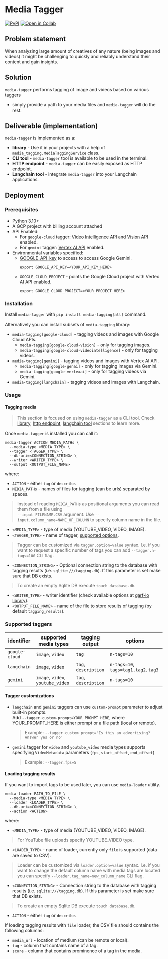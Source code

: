 # Media Tagger

[![PyPI](https://img.shields.io/pypi/v/media-tagging?logo=pypi&logoColor=white&style=flat-square)](https://pypi.org/project/media-tagging)
[![Open in Collab](https://colab.research.google.com/assets/colab-badge.svg)](https://colab.research.google.com/github/google/filonov/blob/main/libs/media_tagging/media_tagging_demo.ipynb)

## Problem statement

When analyzing large amount of creatives of any nature (being images and videos)
it might be challenging to quickly and reliably understand their content
and gain insights.

## Solution

`media-tagger` performs tagging of image and videos based on various taggers
- simply provide a path to your media files and `media-tagger` will do the rest.

## Deliverable (implementation)

`media-tagger` is implemented as a:

* **library** - Use it in your projects with a help of `media_tagging.MediaTaggingService` class.
* **CLI tool** - `media-tagger` tool is available to be used in the terminal.
* **HTTP endpoint** - `media-tagger` can be easily exposed as HTTP endpoint.
* **Langchain tool**  - integrate `media-tagger` into your Langchain applications.

## Deployment

### Prerequisites

- Python 3.10+
- A GCP project with billing account attached
- API Enabled:
    - For `google-cloud` tagger: [Video Intelligence API](https://console.cloud.google.com/apis/library/videointelligence.googleapis.com) and [Vision API](https://console.cloud.google.com/apis/library/vision.googleapis.com) enabled.
    - For `gemini` tagger: [Vertex AI API](https://pantheon.corp.google.com/apis/library/aiplatform.googleapis.com) enabled.
- Environmental variables specified:
    * [GOOGLE_API_key](https://support.google.com/googleapi/answer/6158862?hl=en) to access to access Google Gemini.
      ```
      export GOOGLE_API_KEY=<YOUR_API_KEY_HERE>
      ```
    * `GOOGLE_CLOUD_PROJECT` - points the Google Cloud project with Vertex AI API enabled.
      ```
      export GOOGLE_CLOUD_PROJECT=<YOUR_PROJECT_HERE>
      ```


### Installation

Install `media-tagger` with `pip install media-tagging[all]` command.

Alternatively you can install subsets of `media-tagging` library:

* `media-tagging[google-cloud]` - tagging videos and images with Google Cloud APIs.
  *  `media-tagging[google-cloud-vision]` - only for tagging images.
  *  `media-tagging[google-cloud-videointelligence]` - only for tagging videos.
* `media-tagging[gemini]` - tagging videos and images with Vertex AI API.
  *  `media-tagging[google-genai]` - only for tagging images via Gemini.
  *  `media-tagging[google-vertexai]` - only for tagging videos via Gemini.
* `media-tagging[langchain]` - tagging videos and images with Langchain.
### Usage

#### Tagging media

> This section is focused on using `media-tagger` as a CLI tool.
> Check [library](docs/how-to-use-media-tagger-as-a-library.md),
> [http endpoint](docs/how-to-use-media-tagger-as-a-http-endpoint.md),
> [langchain tool](docs/how-to-use-media-tagger-as-a-langchain-tool.md)
> sections to learn more.

Once `media-tagger` is installed you can call it:

```
media-tagger ACTION MEDIA_PATHs \
  --media-type <MEDIA_TYPE> \
  --tagger <TAGGER_TYPE> \
  --db-uri=<CONNECTION_STRING> \
  --writer <WRITER_TYPE> \
  --output <OUTPUT_FILE_NAME>
```
where:
* `ACTION` - either `tag` or `describe`.
* `MEDIA_PATHs` - names of files for tagging (can be urls) separated by spaces.
> Instead of reading `MEDIA_PATHs` as positional arguments you can read them
> from  a file using \
> `--input FILENAME.CSV` argument.
> Use `--input.column_name=NAME_OF_COLUMN` to specify column name in the file.
* `<MEDIA_TYPE>` - type of media (YOUTUBE_VIDEO, VIDEO, IMAGE).
* `<TAGGER_TYPE>` - name of tagger, [supported options](#supported-taggers).
> Tagger can be customized via `tagger.option=value` syntax. I.e. if you want to request a specific number of tags you can add `--tagger.n-tags=100` CLI flag.
* `<CONNECTION_STRING>` - Optional connection string to the database with tagging results (i.e. `sqlite:///tagging.db`). If this parameter is set make sure that DB exists.
> To create an empty Sqlite DB execute `touch database.db`.
* `<WRITER_TYPE>` - writer identifier (check available options at [garf-io library](https://github.com/google/garf/tree/main/libs/garf_io#readme)).
* `<OUTPUT_FILE_NAME>` - name of the file to store results of tagging (by default `tagging_results`).

### Supported taggers

| identifier | supported media types | tagging output | options |
| ---------- | --------------------- | -------------- | ------ |
| `google-cloud` | `image`, `video`|  `tag` | `n-tags=10` |
| `langchain` | `image`, `video`| `tag`, `description` | `n-tags=10`, `tags=tag1,tag2,tag3` |
| `gemini` | `image`, `video`, `youtube_video`| `tag`, `description`| `n-tags=10` |

#### Tagger customizations

* `langchain` and `gemini` taggers can use `custom-prompt` parameter to adjust built-in prompts.\
 Add `--tagger.custom-prompt=YOUR_PROMPT_HERE`, where YOUR_PROMPT_HERE is either prompt or a file path (local or remote).
     > Example: `--tagger.custom_prompt="Is this an advertising? Answer yes or no'`
* `gemini` tagger for `video` and `youtube_video` media types supports specifying `VideoMetadata` parameters (`fps`, `start_offset`, `end_offset`)
     > Example: `--tagger.fps=5`

#### Loading tagging results

If you want to import tags to be used later, you can use `media-loader` utility.

```
media-loader PATH_TO_FILE \
  --media-type <MEDIA_TYPE> \
  --loader <LOADER_TYPE> \
  --db-uri=<CONNECTION_STRING> \
  --action <ACTION>
```
where:
* `<MEDIA_TYPE>` - type of media (YOUTUBE_VIDEO, VIDEO, IMAGE).
> For YouTube file uploads specify YOUTUBE_VIDEO type.
* `<LOADER_TYPE>` - name of loader, currently only `file` is supported (data are saved to CSV).
> Loader can be customized via `loader.option=value` syntax. I.e. if you want to change the default column name with media tags are located you can specify `--loader.tag_name=new_column_name` CLI flag.
* `<CONNECTION_STRING>` - Connection string to the database with tagging results (i.e. `sqlite:///tagging.db`). If this parameter is set make sure that DB exists.
> To create an empty Sqlite DB execute `touch database.db`.
* `ACTION` - either `tag` or `describe`.

If loading tagging results with `file` loader, the CSV file should contains the following columns:

* `media_url` - location of medium (can be remote or local).
* `tag` - column that contains name of a tag.
* `score` - column that contains prominence of a tag in the media.
